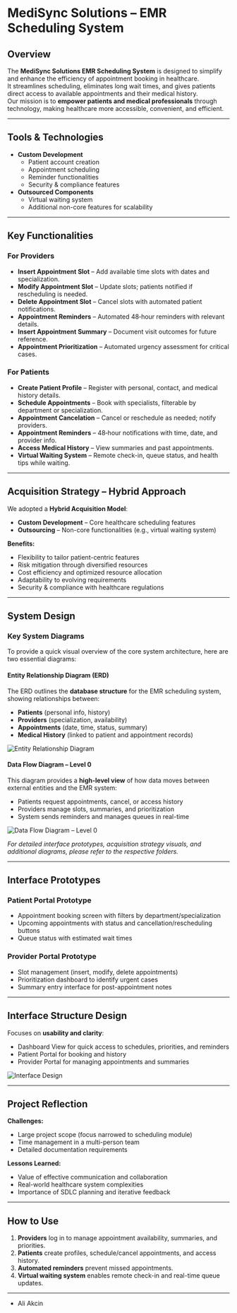 # MediSync Solutions – EMR Scheduling System

## Overview  
The **MediSync Solutions EMR Scheduling System** is designed to simplify and enhance the efficiency of appointment booking in healthcare.  
It streamlines scheduling, eliminates long wait times, and gives patients direct access to available appointments and their medical history.  
Our mission is to **empower patients and medical professionals** through technology, making healthcare more accessible, convenient, and efficient.

---

## Tools & Technologies  
- **Custom Development**
  - Patient account creation  
  - Appointment scheduling  
  - Reminder functionalities  
  - Security & compliance features  
- **Outsourced Components**
  - Virtual waiting system  
  - Additional non-core features for scalability

---

## Key Functionalities  

### For Providers
- **Insert Appointment Slot** – Add available time slots with dates and specialization.  
- **Modify Appointment Slot** – Update slots; patients notified if rescheduling is needed.  
- **Delete Appointment Slot** – Cancel slots with automated patient notifications.  
- **Appointment Reminders** – Automated 48‑hour reminders with relevant details.  
- **Insert Appointment Summary** – Document visit outcomes for future reference.  
- **Appointment Prioritization** – Automated urgency assessment for critical cases.

### For Patients
- **Create Patient Profile** – Register with personal, contact, and medical history details.  
- **Schedule Appointments** – Book with specialists, filterable by department or specialization.  
- **Appointment Cancelation** – Cancel or reschedule as needed; notify providers.  
- **Appointment Reminders** – 48‑hour notifications with time, date, and provider info.  
- **Access Medical History** – View summaries and past appointments.  
- **Virtual Waiting System** – Remote check-in, queue status, and health tips while waiting.

---

## Acquisition Strategy – Hybrid Approach  
We adopted a **Hybrid Acquisition Model**:  

- **Custom Development** – Core healthcare scheduling features  
- **Outsourcing** – Non-core functionalities (e.g., virtual waiting system)  

**Benefits:**  
- Flexibility to tailor patient-centric features  
- Risk mitigation through diversified resources  
- Cost efficiency and optimized resource allocation  
- Adaptability to evolving requirements  
- Security & compliance with healthcare regulations

---

## System Design

### Key System Diagrams  
To provide a quick visual overview of the core system architecture, here are two essential diagrams:

#### Entity Relationship Diagram (ERD)  
The ERD outlines the **database structure** for the EMR scheduling system, showing relationships between:  
- **Patients** (personal info, history)  
- **Providers** (specialization, availability)  
- **Appointments** (date, time, status, summary)  
- **Medical History** (linked to patient and appointment records)  

![Entity Relationship Diagram](images/erd.png)

#### Data Flow Diagram – Level 0  
This diagram provides a **high-level view** of how data moves between external entities and the EMR system:  
- Patients request appointments, cancel, or access history  
- Providers manage slots, summaries, and prioritization  
- System sends reminders and manages queues in real-time  

![Data Flow Diagram – Level 0](images/level_zero_diagram.png)

*For detailed interface prototypes, acquisition strategy visuals, and additional diagrams, please refer to the respective folders.*

---

## Interface Prototypes

### Patient Portal Prototype  
- Appointment booking screen with filters by department/specialization  
- Upcoming appointments with status and cancellation/rescheduling buttons  
- Queue status with estimated wait times

### Provider Portal Prototype  
- Slot management (insert, modify, delete appointments)  
- Prioritization dashboard to identify urgent cases  
- Summary entry interface for post-appointment notes

---

## Interface Structure Design  
Focuses on **usability and clarity**:  
- Dashboard View for quick access to schedules, priorities, and reminders  
- Patient Portal for booking and history  
- Provider Portal for managing appointments and summaries  

![Interface Design](images/interface_structure_design.png)

---

## Project Reflection  
**Challenges:**  
- Large project scope (focus narrowed to scheduling module)  
- Time management in a multi-person team  
- Detailed documentation requirements  

**Lessons Learned:**  
- Value of effective communication and collaboration  
- Real-world healthcare system complexities  
- Importance of SDLC planning and iterative feedback  

---

## How to Use  
1. **Providers** log in to manage appointment availability, summaries, and priorities.  
2. **Patients** create profiles, schedule/cancel appointments, and access history.  
3. **Automated reminders** prevent missed appointments.  
4. **Virtual waiting system** enables remote check-in and real-time queue updates.

---

- Ali Akcin

